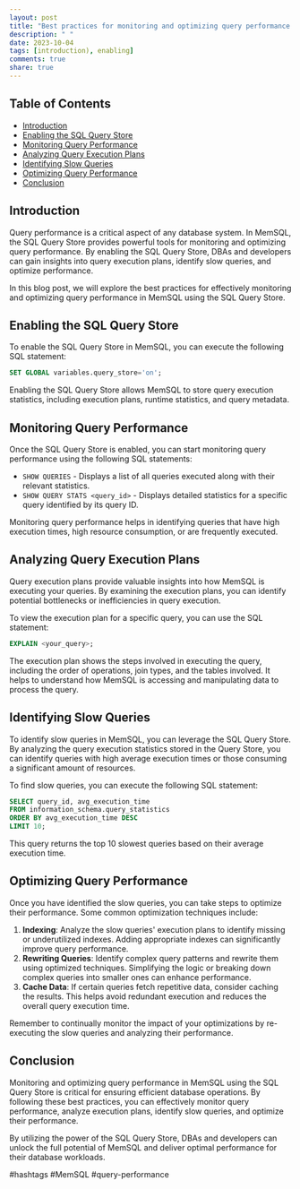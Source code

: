 ```yaml
---
layout: post
title: "Best practices for monitoring and optimizing query performance in MemSQL with the SQL Query Store"
description: " "
date: 2023-10-04
tags: [introduction), enabling]
comments: true
share: true
---
```


## Table of Contents

- [Introduction](#introduction)
- [Enabling the SQL Query Store](#enabling-the-sql-query-store)
- [Monitoring Query Performance](#monitoring-query-performance)
- [Analyzing Query Execution Plans](#analyzing-query-execution-plans)
- [Identifying Slow Queries](#identifying-slow-queries)
- [Optimizing Query Performance](#optimizing-query-performance)
- [Conclusion](#conclusion)

## Introduction

Query performance is a critical aspect of any database system. In MemSQL, the SQL Query Store provides powerful tools for monitoring and optimizing query performance. By enabling the SQL Query Store, DBAs and developers can gain insights into query execution plans, identify slow queries, and optimize performance.

In this blog post, we will explore the best practices for effectively monitoring and optimizing query performance in MemSQL using the SQL Query Store.

## Enabling the SQL Query Store

To enable the SQL Query Store in MemSQL, you can execute the following SQL statement:

```sql
SET GLOBAL variables.query_store='on';
```

Enabling the SQL Query Store allows MemSQL to store query execution statistics, including execution plans, runtime statistics, and query metadata.

## Monitoring Query Performance

Once the SQL Query Store is enabled, you can start monitoring query performance using the following SQL statements:

- `SHOW QUERIES` - Displays a list of all queries executed along with their relevant statistics.
- `SHOW QUERY STATS <query_id>` - Displays detailed statistics for a specific query identified by its query ID.

Monitoring query performance helps in identifying queries that have high execution times, high resource consumption, or are frequently executed.

## Analyzing Query Execution Plans

Query execution plans provide valuable insights into how MemSQL is executing your queries. By examining the execution plans, you can identify potential bottlenecks or inefficiencies in query execution.

To view the execution plan for a specific query, you can use the SQL statement:

```sql
EXPLAIN <your_query>;
```

The execution plan shows the steps involved in executing the query, including the order of operations, join types, and the tables involved. It helps to understand how MemSQL is accessing and manipulating data to process the query.

## Identifying Slow Queries

To identify slow queries in MemSQL, you can leverage the SQL Query Store. By analyzing the query execution statistics stored in the Query Store, you can identify queries with high average execution times or those consuming a significant amount of resources.

To find slow queries, you can execute the following SQL statement:

```sql
SELECT query_id, avg_execution_time
FROM information_schema.query_statistics
ORDER BY avg_execution_time DESC
LIMIT 10;
```

This query returns the top 10 slowest queries based on their average execution time.

## Optimizing Query Performance

Once you have identified the slow queries, you can take steps to optimize their performance. Some common optimization techniques include:

1. **Indexing**: Analyze the slow queries' execution plans to identify missing or underutilized indexes. Adding appropriate indexes can significantly improve query performance.
2. **Rewriting Queries**: Identify complex query patterns and rewrite them using optimized techniques. Simplifying the logic or breaking down complex queries into smaller ones can enhance performance.
3. **Cache Data**: If certain queries fetch repetitive data, consider caching the results. This helps avoid redundant execution and reduces the overall query execution time.

Remember to continually monitor the impact of your optimizations by re-executing the slow queries and analyzing their performance.

## Conclusion

Monitoring and optimizing query performance in MemSQL using the SQL Query Store is critical for ensuring efficient database operations. By following these best practices, you can effectively monitor query performance, analyze execution plans, identify slow queries, and optimize their performance.

By utilizing the power of the SQL Query Store, DBAs and developers can unlock the full potential of MemSQL and deliver optimal performance for their database workloads.

#hashtags #MemSQL #query-performance